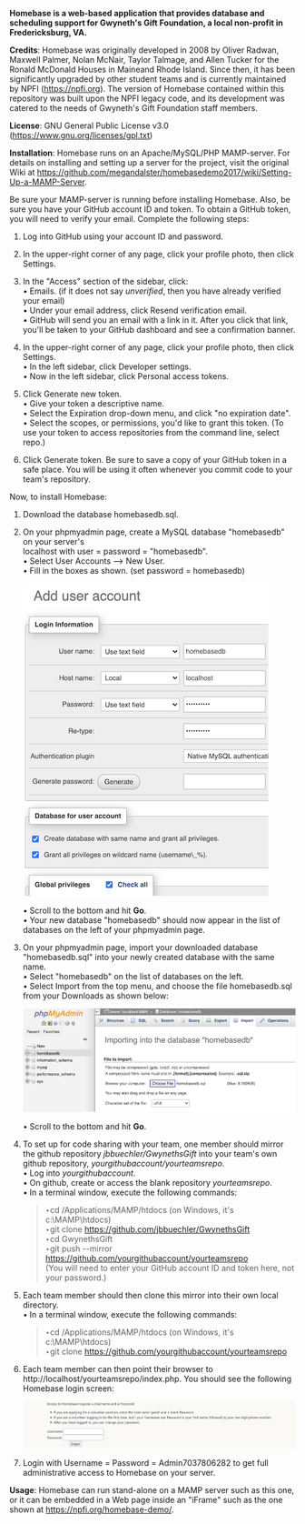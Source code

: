 **Homebase is a web-based application that provides database and scheduling support
for Gwyneth's Gift Foundation, a local non-profit in Fredericksburg, VA.**

**Credits**: Homebase was originally developed in 2008 by Oliver Radwan, Maxwell Palmer, Nolan
McNair, Taylor Talmage, and Allen Tucker for the Ronald McDonald Houses in Maineand Rhode
Island. Since then, it has been significantly upgraded by other student teams and is
currently maintained by NPFI (https://npfi.org). The version of Homebase contained within
this repository was built upon the NPFI legacy code, and its development was catered to the
needs of Gwyneth's Gift Foundation staff members.

**License**: GNU General Public License v3.0 (https://www.gnu.org/licenses/gpl.txt)

**Installation**: Homebase runs on an Apache/MySQL/PHP MAMP-server. For details on
installing and setting up a server for the project, visit the original Wiki
at https://github.com/megandalster/homebasedemo2017/wiki/Setting-Up-a-MAMP-Server.

Be sure your MAMP-server is running before installing Homebase. Also, be sure you
have your GitHub account ID and token. To obtain a GitHub token, you will need to
verify your email. Complete the following steps:

  1) Log into GitHub using your account ID and password.

  2) In the upper-right corner of any page, click your profile photo, then click Settings.

  3) In the "Access" section of the sidebar, click:\
     • Emails. (if it does not say *unverified*, then you have already verified your email)\
     • Under your email address, click Resend verification email.\
     • GitHub will send you an email with a link in it. After you click that link, you'll be
       taken to your GitHub dashboard and see a confirmation banner.

  4) In the upper-right corner of any page, click your profile photo, then click Settings.\
     • In the left sidebar, click Developer settings.\
     • Now in the left sidebar, click Personal access tokens.

  5) Click Generate new token.\
     • Give your token a descriptive name.\
     • Select the Expiration drop-down menu, and click "no expiration date".\
     • Select the scopes, or permissions, you'd like to grant this token.
       (To use your token to access repositories from the command line, select repo.)

  6) Click Generate token. Be sure to save a copy of your GitHub token in a safe place. 
     You will be using it often whenever you commit code to your team's repository.
     
Now, to install Homebase:

  1) Download the database homebasedb.sql.

  2) On your phpmyadmin page, create a MySQL database "homebasedb" on your server's\
     localhost with user = password = "homebasedb".\
     • Select User Accounts --> New User.\
     • Fill in the boxes as shown. (set password = homebasedb)

     ![img1](./images/readme1.png)

     • Scroll to the bottom and hit **Go**.\
     • Your new database "homebasedb" should now appear in the list of databases on the left of your phpmyadmin page.

  3) On your phpmyadmin page, import your downloaded database "homebasedb.sql" into your newly created database with the same name.\
     • Select "homebasedb" on the list of databases on the left.\
     • Select Import from the top menu, and choose the file homebasedb.sql from your Downloads as shown below:

     ![img2](./images/readme2.png)

     • Scroll to the bottom and hit **Go**.

  4) To set up for code sharing with your team, one member should mirror the github repository *jbbuechler/GwynethsGift* into your team's own github repository, *yourgithubaccount/yourteamsrepo*.\
     • Log into *yourgithubaccount*.\
     • On github, create or access the blank repository *yourteamsrepo*.\
     • In a terminal window, execute the following commands:
     > ‣cd /Applications/MAMP/htdocs (on Windows, it's c:\MAMP\htdocs)\
       ‣git clone https://github.com/jbbuechler/GwynethsGift \
       ‣cd GwynethsGift\
       ‣git push --mirror https://github.com/yourgithubaccount/yourteamsrepo \
       (You will need to enter your GitHub account ID and token here, not your password.)

  5) Each team member should then clone this mirror into their own local directory.\
     • In a terminal window, execute the following commands:
     > ‣cd /Applications/MAMP/htdocs (on Windows, it's c:\MAMP\htdocs)\
       ‣git clone https://github.com/yourgithubaccount/yourteamsrepo

  6) Each team member can then point their browser to http://localhost/yourteamsrepo/index.php.
     You should see the following Homebase login screen:

     ![img3](./images/readme3.png)
     
  7) Login with Username = Password = Admin7037806282 to get full administrative access to Homebase on your server.

**Usage**: Homebase can run stand-alone on a MAMP server such as this one, or it can be embedded in a Web page inside an "iFrame" such as the one shown at https://npfi.org/homebase-demo/.

     

     
